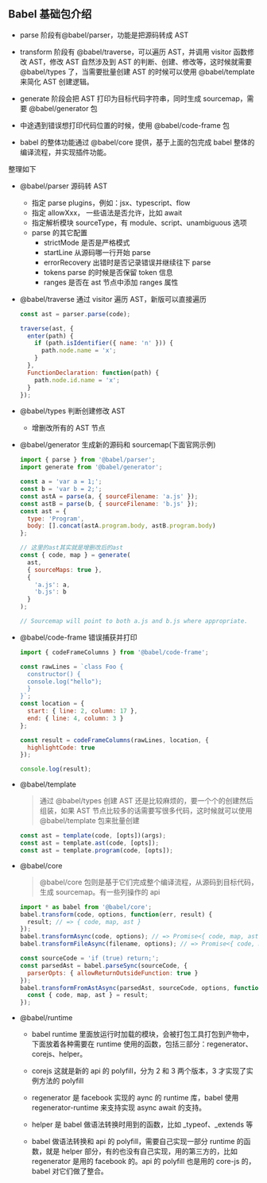 ## Babel 基础包介绍

- parse 阶段有@babel/parser，功能是把源码转成 AST

- transform 阶段有 @babel/traverse，可以遍历 AST，并调用 visitor 函数修改 AST，修改 AST 自然涉及到 AST 的判断、创建、修改等，这时候就需要 @babel/types 了，当需要批量创建 AST 的时候可以使用 @babel/template 来简化 AST 创建逻辑。

- generate 阶段会把 AST 打印为目标代码字符串，同时生成 sourcemap，需要 @babel/generator 包

- 中途遇到错误想打印代码位置的时候，使用 @babel/code-frame 包

- babel 的整体功能通过 @babel/core 提供，基于上面的包完成 babel 整体的编译流程，并实现插件功能。

整理如下

- @babel/parser 源码转 AST
  - 指定 parse plugins，例如：jsx、typescript、flow
  - 指定 allowXxx， 一些语法是否允许，比如 await
  - 指定解析模块 sourceType，有 module、script、unambiguous 选项
  - parse 的其它配置
    - strictMode 是否是严格模式
    - startLine 从源码哪一行开始 parse
    - errorRecovery 出错时是否记录错误并继续往下 parse
    - tokens parse 的时候是否保留 token 信息
    - ranges 是否在 ast 节点中添加 ranges 属性
- @babel/traverse 通过 visitor 遍历 AST，新版可以直接遍历

  ```javascript
  const ast = parser.parse(code);

  traverse(ast, {
    enter(path) {
      if (path.isIdentifier({ name: 'n' })) {
        path.node.name = 'x';
      }
    },
    FunctionDeclaration: function(path) {
      path.node.id.name = 'x';
    }
  });
  ```

- @babel/types 判断创建修改 AST
  - 增删改所有的 AST 节点
- @babel/generator 生成新的源码和 sourcemap(下面官网示例)

  ```javascript
  import { parse } from '@babel/parser';
  import generate from '@babel/generator';

  const a = 'var a = 1;';
  const b = 'var b = 2;';
  const astA = parse(a, { sourceFilename: 'a.js' });
  const astB = parse(b, { sourceFilename: 'b.js' });
  const ast = {
    type: 'Program',
    body: [].concat(astA.program.body, astB.program.body)
  };

  // 这里的ast其实就是增删改后的ast
  const { code, map } = generate(
    ast,
    { sourceMaps: true },
    {
      'a.js': a,
      'b.js': b
    }
  );

  // Sourcemap will point to both a.js and b.js where appropriate.
  ```

- @babel/code-frame 错误捕获并打印

  ```javascript
  import { codeFrameColumns } from '@babel/code-frame';

  const rawLines = `class Foo {
    constructor() {
    console.log("hello");
    }
  }`;
  const location = {
    start: { line: 2, column: 17 },
    end: { line: 4, column: 3 }
  };

  const result = codeFrameColumns(rawLines, location, {
    highlightCode: true
  });

  console.log(result);
  ```

- @babel/template
  > 通过 @babel/types 创建 AST 还是比较麻烦的，要一个个的创建然后组装，如果 AST 节点比较多的话需要写很多代码，这时候就可以使用 @babel/template 包来批量创建
  ```javascript
  const ast = template(code, [opts])(args);
  const ast = template.ast(code, [opts]);
  const ast = template.program(code, [opts]);
  ```
- @babel/core

  > @babel/core 包则是基于它们完成整个编译流程，从源码到目标代码，生成 sourcemap。有一些列操作的 api

  ```javascript
  import * as babel from '@babel/core';
  babel.transform(code, options, function(err, result) {
    result; // => { code, map, ast }
  });
  babel.transformAsync(code, options); // => Promise<{ code, map, ast }>
  babel.transformFileAsync(filename, options); // => Promise<{ code, map, ast }>

  const sourceCode = 'if (true) return;';
  const parsedAst = babel.parseSync(sourceCode, {
    parserOpts: { allowReturnOutsideFunction: true }
  });
  babel.transformFromAstAsync(parsedAst, sourceCode, options, function(err, result) {
    const { code, map, ast } = result;
  });
  ```

- @babel/runtime

  - babel runtime 里面放运行时加载的模块，会被打包工具打包到产物中，下面放着各种需要在 runtime 使用的函数，包括三部分：regenerator、corejs、helper。

  - corejs 这就是新的 api 的 polyfill，分为 2 和 3 两个版本，3 才实现了实例方法的 polyfill
  - regenerator 是 facebook 实现的 aync 的 runtime 库，babel 使用 regenerator-runtime 来支持实现 async await 的支持。
  - helper 是 babel 做语法转换时用到的函数，比如 _typeof、_extends 等

  - babel 做语法转换和 api 的 polyfill，需要自己实现一部分 runtime 的函数，就是 helper 部分，有的也没有自己实现，用的第三方的，比如 regenerator 是用的 facebook 的。api 的 polyfill 也是用的 core-js 的，babel 对它们做了整合。
